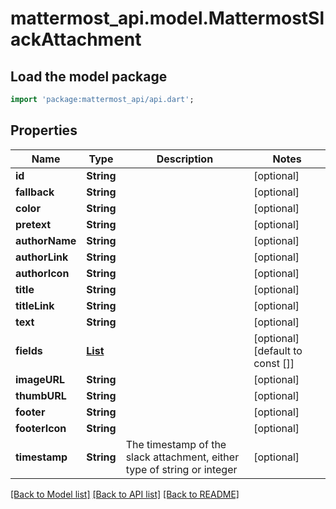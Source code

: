 # mattermost_api.model.MattermostSlackAttachment

## Load the model package
```dart
import 'package:mattermost_api/api.dart';
```

## Properties
Name | Type | Description | Notes
------------ | ------------- | ------------- | -------------
**id** | **String** |  | [optional] 
**fallback** | **String** |  | [optional] 
**color** | **String** |  | [optional] 
**pretext** | **String** |  | [optional] 
**authorName** | **String** |  | [optional] 
**authorLink** | **String** |  | [optional] 
**authorIcon** | **String** |  | [optional] 
**title** | **String** |  | [optional] 
**titleLink** | **String** |  | [optional] 
**text** | **String** |  | [optional] 
**fields** | [**List<MattermostSlackAttachmentField>**](MattermostSlackAttachmentField.md) |  | [optional] [default to const []]
**imageURL** | **String** |  | [optional] 
**thumbURL** | **String** |  | [optional] 
**footer** | **String** |  | [optional] 
**footerIcon** | **String** |  | [optional] 
**timestamp** | **String** | The timestamp of the slack attachment, either type of string or integer | [optional] 

[[Back to Model list]](../README.md#documentation-for-models) [[Back to API list]](../README.md#documentation-for-api-endpoints) [[Back to README]](../README.md)


